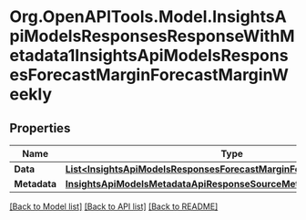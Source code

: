 # Org.OpenAPITools.Model.InsightsApiModelsResponsesResponseWithMetadata1InsightsApiModelsResponsesForecastMarginForecastMarginWeekly

## Properties

Name | Type | Description | Notes
------------ | ------------- | ------------- | -------------
**Data** | [**List&lt;InsightsApiModelsResponsesForecastMarginForecastMarginWeekly&gt;**](InsightsApiModelsResponsesForecastMarginForecastMarginWeekly.md) |  | [optional] 
**Metadata** | [**InsightsApiModelsMetadataApiResponseSourceMetadata**](InsightsApiModelsMetadataApiResponseSourceMetadata.md) |  | [optional] 

[[Back to Model list]](../README.md#documentation-for-models) [[Back to API list]](../README.md#documentation-for-api-endpoints) [[Back to README]](../README.md)

